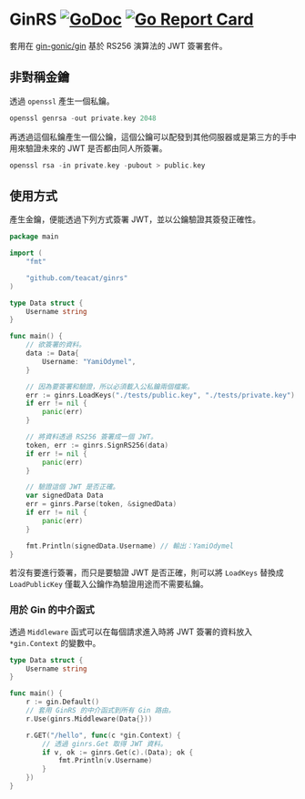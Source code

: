 # GinRS [![GoDoc](https://godoc.org/github.com/teacat/ginrs/?status.svg)](https://godoc.org/github.com/teacat/ginrs) [![Go Report Card](https://goreportcard.com/badge/github.com/teacat/ginrs)](https://goreportcard.com/report/github.com/teacat/ginrs)

套用在 [gin-gonic/gin](https://github.com/gin-gonic/gin) 基於 RS256 演算法的 JWT 簽署套件。

## 非對稱金鑰

透過 `openssl` 產生一個私鑰。

```go
openssl genrsa -out private.key 2048
```

再透過這個私鑰產生一個公鑰，這個公鑰可以配發到其他伺服器或是第三方的手中用來驗證未來的 JWT 是否都由同人所簽署。

```go
openssl rsa -in private.key -pubout > public.key
```

## 使用方式

產生金鑰，便能透過下列方式簽署 JWT，並以公鑰驗證其簽發正確性。

```go
package main

import (
	"fmt"

	"github.com/teacat/ginrs"
)

type Data struct {
	Username string
}

func main() {
	// 欲簽署的資料。
	data := Data{
		Username: "YamiOdymel",
	}

	// 因為要簽署和驗證，所以必須載入公私鑰兩個檔案。
	err := ginrs.LoadKeys("./tests/public.key", "./tests/private.key")
	if err != nil {
		panic(err)
	}

	// 將資料透過 RS256 簽署成一個 JWT。
	token, err := ginrs.SignRS256(data)
	if err != nil {
		panic(err)
	}

	// 驗證這個 JWT 是否正確。
	var signedData Data
	err = ginrs.Parse(token, &signedData)
	if err != nil {
		panic(err)
	}

	fmt.Println(signedData.Username) // 輸出：YamiOdymel
}

```

若沒有要進行簽署，而只是要驗證 JWT 是否正確，則可以將 `LoadKeys` 替換成 `LoadPublicKey` 僅載入公鑰作為驗證用途而不需要私鑰。

### 用於 Gin 的中介函式

透過 `Middleware` 函式可以在每個請求進入時將 JWT 簽署的資料放入 `*gin.Context` 的變數中。

```go
type Data struct {
	Username string
}

func main() {
	r := gin.Default()
	// 套用 GinRS 的中介函式到所有 Gin 路由。
	r.Use(ginrs.Middleware(Data{}))

	r.GET("/hello", func(c *gin.Context) {
		// 透過 ginrs.Get 取得 JWT 資料。
		if v, ok := ginrs.Get(c).(Data); ok {
			fmt.Println(v.Username)
		}
	})
}
```
